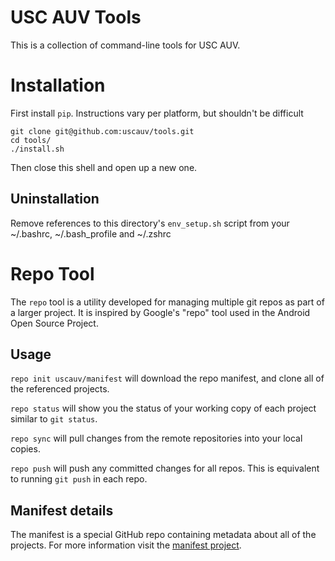 USC AUV Tools
=============

This is a collection of command-line tools for USC AUV.

Installation
============

First install `pip`. Instructions vary per platform, but shouldn't be difficult
```
git clone git@github.com:uscauv/tools.git
cd tools/
./install.sh
```
Then close this shell and open up a new one.

Uninstallation
--------------
Remove references to this directory's `env_setup.sh` script from your ~/.bashrc, ~/.bash_profile and ~/.zshrc

Repo Tool
=========
The `repo` tool is a utility developed for managing multiple git repos as part of a larger project. It is inspired by Google's "repo" tool used in the Android Open Source Project.

Usage
-----

`repo init uscauv/manifest` will download the repo manifest, and clone all of the referenced projects.

`repo status` will show you the status of your working copy of each project similar to `git status`.

`repo sync` will pull changes from the remote repositories into your local copies.

`repo push` will push any committed changes for all repos. This is equivalent to running `git push` in each repo.

Manifest details
----------------
The manifest is a special GitHub repo containing metadata about all of the projects. For more information visit the [manifest project](https://github.com/uscauv/manifest).
